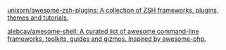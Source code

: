 [unixorn/awesome-zsh-plugins: A collection of ZSH frameworks, plugins, themes and tutorials.](https://github.com/unixorn/awesome-zsh-plugins#plugins)

[alebcay/awesome-shell: A curated list of awesome command-line frameworks, toolkits, guides and gizmos. Inspired by awesome-php.](https://github.com/alebcay/awesome-shell)
